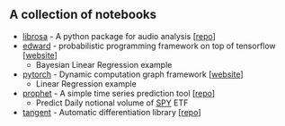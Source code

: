 ## A collection of notebooks

* [librosa](http://nbviewer.jupyter.org/github/hardikp/notebooks/blob/master/librosa.ipynb) - A python package for audio analysis [[repo](https://github.com/librosa/librosa)]
* [edward](http://nbviewer.jupyter.org/github/hardikp/notebooks/blob/master/edward.ipynb) - probabilistic programming framework on top of tensorflow [[website](http://edwardlib.org/)]
    * Bayesian Linear Regression example
* [pytorch](http://nbviewer.jupyter.org/github/hardikp/notebooks/blob/master/pytorch.ipynb) - Dynamic computation graph framework [[website](http://pytorch.org/)]
    * Linear Regression example
* [prophet](http://nbviewer.jupyter.org/github/hardikp/notebooks/blob/master/prophet.ipynb) -
        A simple time series prediction tool [[repo](https://github.com/facebookincubator/prophet)]
    * Predict Daily notional volume of [SPY](https://www.google.com/finance?q=SPY) ETF
* [tangent](http://nbviewer.jupyter.org/github/hardikp/notebooks/blob/master/tangent.ipynb) - Automatic differentiation library [[repo](https://github.com/google/tangent)]
